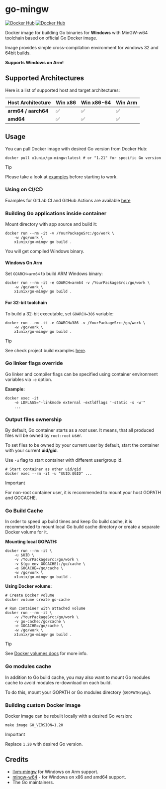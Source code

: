 # go-mingw

[![Docker Hub](https://img.shields.io/docker/pulls/x1unix/go-mingw.svg)](https://hub.docker.com/r/x1unix/go-mingw)
[![Docker Hub](https://img.shields.io/docker/v/x1unix/go-mingw.svg?sort=semver)](https://hub.docker.com/r/x1unix/go-mingw)

Docker image for building Go binaries for **Windows** with MinGW-w64 toolchain based on official Go Docker image.

Image provides simple cross-compilation environment for windows 32 and 64bit builds.

**Supports Windows on Arm!**

## Supported Architectures

Here is a list of supported host and target architectures:

| Host Architecture   | Win x86 | Win x86-64 | Win Arm |
| ------------------- | ------- | ---------- | ------- |
| **arm64 / aarch64** | ✅      |  ✅        | ✅      |
| **amd64**           | ✅      |  ✅        | ✅      |

## Usage

You can pull Docker image with desired Go version from Docker Hub:

```shell
docker pull x1unix/go-mingw:latest # or "1.21" for specific Go version
```

> [!TIP]
> Please take a look at [examples](example/) before starting to work.

### Using on CI/CD

Examples for GitLab CI and GitHub Actions are available [here](https://github.com/x1unix/docker-go-mingw/blob/master/example/ci)

### Building Go applications inside container

Mount directory with app source and build it:

```shell
docker run --rm -it -v /YourPackageSrc:/go/work \
    -w /go/work \
    x1unix/go-mingw go build .
```

You will get compiled Windows binary.

#### Windows On Arm

Set `GOARCH=arm64` to build ARM Windows binary:

```shell
docker run --rm -it -e GOARCH=arm64 -v /YourPackageSrc:/go/work \
    -w /go/work \
    x1unix/go-mingw go build .
```

#### For 32-bit toolchain

To build a 32-bit executable, set `GOARCH=386` variable:

```shell
docker run --rm -it -e GOARCH=386 -v /YourPackageSrc:/go/work \
    -w /go/work \
    x1unix/go-mingw go build .
```

> [!TIP]
> See check project build examples [here](example).

### Go linker flags override

Go linker and compiler flags can be specified using container environment variables via `-e` option.

**Example:**

```shell
docker exec -it
    -e LDFLAGS="-linkmode external -extldflags '-static -s -w'"
    ...
```

### Output files ownership

By default, Go container starts as a *root* user. It means, that all produced files
will be owned by `root:root` user.

To set files to be owned by your current user by default, start the container with your current **uid/gid**.

Use `-u` flag to start container with different user/group id.

```shell
# Start container as other uid/gid
docker exec --rm -it -u "$UID:$GID" ...
```

> [!IMPORTANT]
> For non-root container user, it is recommended to mount your host GOPATH and GOCACHE.

### Go Build Cache

In order to speed up build times and keep Go build cache, it is recommended to mount local Go build cache directory or create a separate Docker volume for it.

**Mounting local GOPATH:**

```shell
docker run --rm -it \
    -u $UID \
    -v /YourPackageSrc:/go/work \
    -v $(go env GOCACHE):/go/cache \
    -e GOCACHE=/go/cache \
    -w /go/work \
    x1unix/go-mingw go build .
```

**Using Docker volume:**

```shell
# Create Docker volume
docker volume create go-cache

# Run container with attached volume
docker run --rm -it \
    -v /YourPackageSrc:/go/work \
    -v go-cache:/go/cache \
    -e GOCACHE=/go/cache \
    -w /go/work \
    x1unix/go-mingw go build .
```

> [!TIP]
> See [Docker volumes docs](https://docs.docker.com/storage/volumes/) for more info.

### Go modules cache

In addition to Go build cache, you may also want to mount Go modules cache 
to avoid modules re-download on each build.

To do this, mount your GOPATH or Go modules directory (`$GOPATH/pkg`).

### Building custom Docker image

Docker image can be rebuilt locally with a desired Go version:

```shell
make image GO_VERSION=1.20
```

> [!IMPORTANT]
> Replace `1.20` with desired Go version.

## Credits

* [llvm-mingw](https://github.com/mstorsjo/llvm-mingw) for Windows on Arm support.
* [mingw-w64](https://www.mingw-w64.org/) - for Windows on x86 and amd64 support.
* The Go maintainers.
